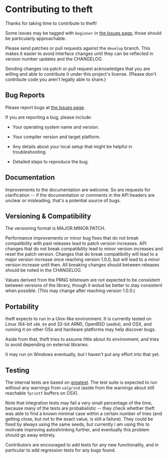 # Contributing to theft

Thanks for taking time to contribute to theft!

Some issues may be tagged with `beginner` in [the Issues page][issues],
those should be particularly approachable.

Please send patches or pull requests against the `develop` branch. This
makes it easier to avoid interface changes until they can be reflected
in version number updates and the CHANGELOG.

Sending changes via patch or pull request acknowledges that you are
willing and able to contribute it under this project's license. (Please
don't contribute code you aren't legally able to share.)


## Bug Reports

Please report bugs at [the Issues page][issues].

[issues]: https://github.com/silentbicycle/theft/issues

If you are reporting a bug, please include:

+ Your operating system name and version.

+ Your compiler version and target platform.

+ Any details about your local setup that might be helpful in
  troubleshooting.

+ Detailed steps to reproduce the bug.


## Documentation

Improvements to the documentation are welcome. So are requests for
clarification -- if the documentation or comments in the API headers
are unclear or misleading, that's a potential source of bugs.


## Versioning & Compatibility

The versioning format is MAJOR.MINOR.PATCH.

Performance improvements or minor bug fixes that do not break
compatibility with past releases lead to patch version increases. API
changes that do not break compatibility lead to minor version increases
and reset the patch version. Changes that do break compatibility
will lead to a major version increase once reaching version 1.0.0, but
will lead to a minor version increase until then. All breaking changes
should between releases should be noted in the CHANGELOG.

Values derived from the PRNG bitstream are not expected to be consistent
between versions of the library, though it wolud be better to stay
consistent when possible. (This may change after reaching version
1.0.0.)


## Portability

theft expects to run in a Unix-like environment. It is currently tested
on Linux (64-bit `x86_64` and 32-bit ARM), OpenBSD (`amd64`), and OSX, and
running it on other OSs and hardware platforms may help discover bugs.

Aside from that, theft tries to assume little about its environment, and
tries to avoid depending on external libraries.

It may run on Windows eventually, but I haven't put any effort into that
yet.


## Testing

The internal tests are based on [greatest][g]. The test suite is expected
to run without any warnings from `valgrind` (aside from the warnings
about still reachable `fprintf` buffers on OSX).

[g]: https://github.com/silentbicycle/greatest

Note that integration tests may fail a very small percentage of the
time, because many of the tests are probabalistic -- they check whether
theft was able to find a known minimal case within a certain number of
tries (and getting close, but not to the exact value, is still a
failure). They could be fixed by always using the same seeds, but
currently I am using this to motivate improving autoshrinking further,
and eventually this problem should go away entirely.

Contributors are encouraged to add tests for any new functionality, and
in particular to add regression tests for any bugs found.
